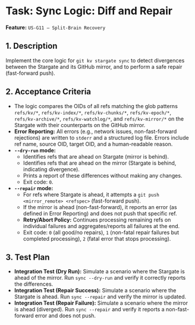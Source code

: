 # Task: Sync Logic: Diff and Repair

**Feature:** `US-G11 — Split-Brain Recovery`

## 1. Description

Implement the core logic for `git kv stargate sync` to detect divergences between the Stargate and its GitHub mirror, and to perform a safe repair (fast-forward push).

## 2. Acceptance Criteria

- The logic compares the OIDs of all refs matching the glob patterns `refs/kv/*`, `refs/kv-index/*`, `refs/kv-chunks/*`, `refs/kv-epoch/*`, `refs/kv-archive/*`, `refs/kv-watchlog/*`, and `refs/kv-mirror/*` on the Stargate with their counterparts on the GitHub mirror.
- **Error Reporting:** All errors (e.g., network issues, non-fast-forward rejections) are written to `stderr` and a structured log file. Errors include ref name, source OID, target OID, and a human-readable reason.
- **`--dry-run` mode:**
  - Identifies refs that are ahead on Stargate (mirror is behind).
  - Identifies refs that are ahead on the mirror (Stargate is behind, indicating divergence).
  - Prints a report of these differences without making any changes.
  - Exit code: `0`.
- **`--repair` mode:**
  - For refs where Stargate is ahead, it attempts a `git push <mirror_remote> <refspec>` (fast-forward push).
  - If the mirror is ahead (non-fast-forward), it reports an error (as defined in Error Reporting) and does not push that specific ref.
  - **Retry/Abort Policy:** Continues processing remaining refs on individual failures and aggregates/reports all failures at the end.
  - Exit code: `0` (all good/no repairs), `1` (non-fatal repair failures but completed processing), `2` (fatal error that stops processing).

## 3. Test Plan

- **Integration Test (Dry Run):** Simulate a scenario where the Stargate is ahead of the mirror. Run `sync --dry-run` and verify it correctly reports the differences.
- **Integration Test (Repair Success):** Simulate a scenario where the Stargate is ahead. Run `sync --repair` and verify the mirror is updated.
- **Integration Test (Repair Failure):** Simulate a scenario where the mirror is ahead (diverged). Run `sync --repair` and verify it reports a non-fast-forward error and does not push.
